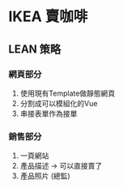 # IKEA 賣咖啡

## LEAN 策略

### 網頁部分
1. 使用現有Template做靜態網頁
2. 分割成可以模組化的Vue
3. 串接表單作為接單


### 銷售部分
1. 一頁網站
2. 產品描述 -> 可以直接賣了
3. 產品照片 (總監)